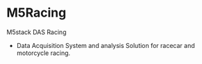 # M5Racing
M5stack DAS Racing
 - Data Acquisition System and analysis
 Solution for racecar and motorcycle racing.
